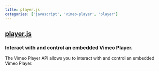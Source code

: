 ```yaml
---
title: player.js
categories: ['javascript', 'vimeo-player', 'player']
---
```

## [player.js](https://github.com/vimeo/player.js)

### Interact with and control an embedded Vimeo Player.


The Vimeo Player API allows you to interact with and control an embedded Vimeo
Player.
